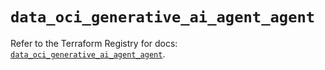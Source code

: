 # `data_oci_generative_ai_agent_agent`

Refer to the Terraform Registry for docs: [`data_oci_generative_ai_agent_agent`](https://registry.terraform.io/providers/oracle/oci/7.19.0/docs/data-sources/generative_ai_agent_agent).
